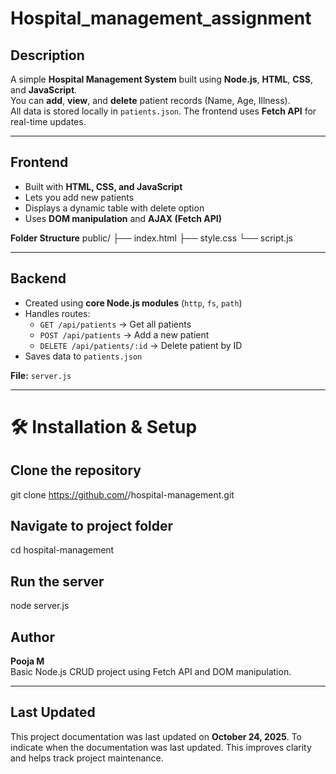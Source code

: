 # Hospital_management_assignment
##  Description
A simple **Hospital Management System** built using **Node.js**, **HTML**, **CSS**, and **JavaScript**.  
You can **add**, **view**, and **delete** patient records (Name, Age, Illness).  
All data is stored locally in `patients.json`. The frontend uses **Fetch API** for real-time updates.

---

##  Frontend
- Built with **HTML, CSS, and JavaScript**
- Lets you add new patients
- Displays a dynamic table with delete option
- Uses **DOM manipulation** and **AJAX (Fetch API)**  

**Folder Structure**
public/
├── index.html
├── style.css
└── script.js

---

##  Backend
- Created using **core Node.js modules** (`http`, `fs`, `path`)
- Handles routes:
  - `GET /api/patients` → Get all patients  
  - `POST /api/patients` → Add a new patient  
  - `DELETE /api/patients/:id` → Delete patient by ID  
- Saves data to `patients.json`

**File:** `server.js` 

---

# 🛠️ Installation & Setup
## Clone the repository
git clone https://github.com/<your-username>/hospital-management.git

## Navigate to project folder
cd hospital-management

## Run the server
node server.js

##  Author
**Pooja M**  
Basic Node.js CRUD project using Fetch API and DOM manipulation.

---

##  Last Updated
This project documentation was last updated on **October 24, 2025**.
To indicate when the documentation was last updated.
This improves clarity and helps track project maintenance.

